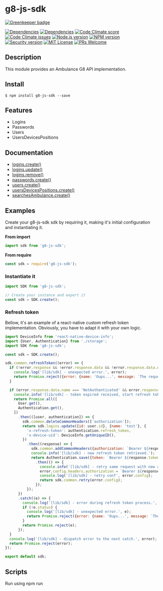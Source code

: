 # g8-js-sdk

[![Greenkeeper badge](https://badges.greenkeeper.io/rimiti/g8-js-sdk.svg)](https://greenkeeper.io/)

[![Dependencies][prod-dependencies-badge]][prod-dependencies]
[![Dependencies][dev-dependencies-badge]][dev-dependencies]
[![Code Climate score][codeclimate-score-badge]][codeclimate-score]
[![Code Climate issues][codeclimate-issues-badge]][codeclimate-issues]
[![Node.js version][nodejs-badge]][nodejs]
[![NPM version][npm-badge]][npm]
[![Security version][security-version-badge]][security-version]
[![MIT License][license-badge]][LICENSE]
[![PRs Welcome][prs-badge]][prs]

## Description

This module provides an Ambulance G8 API implementation.

## Install
```
$ npm install g8-js-sdk --save
```

## Features

- Logins
- Passwords
- Users
- UsersDevicesPositions

## Documentation

* [logins.create()](#createLogins)
* [logins.update()](#updateLogins)
* [logins.remove()](#removeLogins)
* [passwords.create()](#createPasswords)
* [users.create()](#createUsers)
* [usersDevicesPositions.create()](#createUserDevicesPositions)
* [searchesAmbulance.create()](#createSearchesAmbulance)

## Examples

Create your g8-js-sdk sdk by requiring it, making it's initial configuration and instantiating it.

**From import**
```javascript
import sdk from 'g8-js-sdk';
```

**From require**
```javascript
const sdk = require('g8-js-sdk');
```


### Instantiate it

```javascript
import SDK from 'g8-js-sdk';

// Create your instance and export it
const sdk = SDK.create();
```

### Refresh token

Bellow, it's an example of a react-native custom refresh token implementation. Obviously, you have to adapt it with your own logic.

```javascript
import DeviceInfo from 'react-native-device-info';
import {User, Authentication} from './storage';
import SDK from 'g8-js-sdk';

const sdk = SDK.create();

sdk.common.refreshToken((error) => {
  if (!error.response && !error.response.data && !error.response.data.name) {
    console.log('[lib/sdk] - unexpected error.', error);
    return Promise.reject({error: {name: 'Oups...', message: `The request could not succeed.`}});
  }

  if (error.response.data.name === 'NotAuthenticated' && error.response.data.message === 'TOKEN_EXPIRED') {
    console.info('[lib/sdk] - token expired received, start refresh token process.');
    return Promise.all([
      User.get(),
      Authentication.get(),
    ])
      .then(([user, authentication]) => {
        sdk.common.deleteCommonHeaders(['authorization']);
        return sdk.logins.update({id: user.id}, {name: 'test'}, {
          'x-refresh-token': authentication.refresh_token,
          'x-device-uid': DeviceInfo.getUniqueID(),
        })
          .then((response) => {
            sdk.common.addCommonHeaders({authorization: `Bearer ${response.token}`});
            console.info('[lib/sdk] - new refresh token retrieved.');
            return Authentication.save({token: `Bearer ${response.token}`, refresh_token: response.refresh_token})
              .then(() => {
                console.info('[lib/sdk] - retry same request with new access token.');
                error.config.headers.authorization = `Bearer ${response.token}`;
                console.log('[lib/sdk] - retry conf', error.config);
                return sdk.common.retry(error.config);
              });
          });
      })
      .catch((e) => {
        console.log('[lib/sdk] - error during refresh token process.', e);
        if (!e.status) {
          console.log('[lib/sdk] - unexpected error.', e);
          return Promise.reject({error: {name: 'Oups...', message: `The request could not succeed.`}});
        }
        return Promise.reject(e);
      });
  }
  console.log('[lib/sdk] - dispatch error to the next catch.', error);
  return Promise.reject(error);
});

export default sdk;
```

## Scripts

Run using npm run <script> command.

    clean - remove coverage data, Jest cache and transpiled files,
    lint - lint source files and tests,
    typecheck - check type annotations,
    test - lint, typecheck and run tests with coverage,
    test-only - run tests with coverage,
    test:watch - interactive watch mode to automatically re-run tests,
    build - compile source files,
    build:watch - interactive watch mode, compile sources on change.


## License
MIT © [Dimitri DO BAIRRO](https://github.com/rimiti/g8-js-sdk/blob/master/LICENSE)

[prod-dependencies-badge]: https://david-dm.org/rimiti/g8-js-sdk/status.svg
[prod-dependencies]: https://david-dm.org/rimiti/g8-js-sdk
[dev-dependencies-badge]: https://david-dm.org/rimiti/g8-js-sdk/dev-status.svg
[dev-dependencies]: https://david-dm.org/rimiti/g8-js-sdk?type=dev
[security-version-badge]: https://nodesecurity.io/orgs/dim-solution/projects/7559b06b-d1bf-4f11-81b3-b2d2f6b80004/badge
[security-version]: https://nodesecurity.io/orgs/dim-solution/projects/7559b06b-d1bf-4f11-81b3-b2d2f6b80004
[codeclimate-score-badge]: https://api.codeclimate.com/v1/badges/a36ff76f9ddf6297244b/maintainability
[codeclimate-score]: https://codeclimate.com/github/rimiti/g8-js-sdk/maintainability
[codeclimate-issues-badge]: https://codeclimate.com/github/rimiti/g8-js-sdk/badges/issue_count.svg
[codeclimate-issues]: https://codeclimate.com/github/rimiti/g8-js-sdk
[nodejs-badge]: https://img.shields.io/badge/node->=%206.9.0-blue.svg?style=flat-square
[nodejs]: https://nodejs.org/dist/latest-v6.x/docs/api/
[npm-badge]: https://img.shields.io/badge/npm->=%203.10.8-blue.svg?style=flat-square
[npm]: https://docs.npmjs.com/
[license-badge]: https://img.shields.io/badge/license-MIT-blue.svg?style=flat-square
[license]: https://github.com/rimiti/g8-js-sdk/blob/master/LICENSE
[prs-badge]: https://img.shields.io/badge/PRs-welcome-brightgreen.svg?style=flat-square
[prs]: http://makeapullrequest.com
